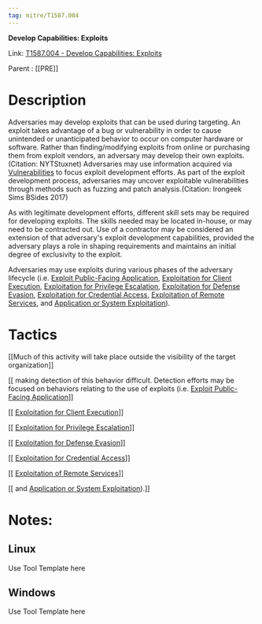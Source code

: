 ```yaml
---
tag: mitre/T1587.004
---
```


**Develop Capabilities: Exploits**

Link: [T1587.004 - Develop Capabilities: Exploits](https://attack.mitre.org/techniques/T1587/004)

Parent : [[PRE]]


# Description

Adversaries may develop exploits that can be used during targeting. An exploit takes advantage of a bug or vulnerability in order to cause unintended or unanticipated behavior to occur on computer hardware or software. Rather than finding/modifying exploits from online or purchasing them from exploit vendors, an adversary may develop their own exploits.(Citation: NYTStuxnet) Adversaries may use information acquired via [Vulnerabilities](https://attack.mitre.org/techniques/T1588/006) to focus exploit development efforts. As part of the exploit development process, adversaries may uncover exploitable vulnerabilities through methods such as fuzzing and patch analysis.(Citation: Irongeek Sims BSides 2017)

As with legitimate development efforts, different skill sets may be required for developing exploits. The skills needed may be located in-house, or may need to be contracted out. Use of a contractor may be considered an extension of that adversary's exploit development capabilities, provided the adversary plays a role in shaping requirements and maintains an initial degree of exclusivity to the exploit.

Adversaries may use exploits during various phases of the adversary lifecycle (i.e. [Exploit Public-Facing Application](https://attack.mitre.org/techniques/T1190), [Exploitation for Client Execution](https://attack.mitre.org/techniques/T1203), [Exploitation for Privilege Escalation](https://attack.mitre.org/techniques/T1068), [Exploitation for Defense Evasion](https://attack.mitre.org/techniques/T1211), [Exploitation for Credential Access](https://attack.mitre.org/techniques/T1212), [Exploitation of Remote Services](https://attack.mitre.org/techniques/T1210), and [Application or System Exploitation](https://attack.mitre.org/techniques/T1499/004)).

# Tactics


[[Much of this activity will take place outside the visibility of the target organization]]

[[ making detection of this behavior difficult. Detection efforts may be focused on behaviors relating to the use of exploits (i.e. [Exploit Public-Facing Application](https://attack.mitre.org/techniques/T1190)]]

[[ [Exploitation for Client Execution](https://attack.mitre.org/techniques/T1203)]]

[[ [Exploitation for Privilege Escalation](https://attack.mitre.org/techniques/T1068)]]

[[ [Exploitation for Defense Evasion](https://attack.mitre.org/techniques/T1211)]]

[[ [Exploitation for Credential Access](https://attack.mitre.org/techniques/T1212)]]

[[ [Exploitation of Remote Services](https://attack.mitre.org/techniques/T1210)]]

[[ and [Application or System Exploitation](https://attack.mitre.org/techniques/T1499/004)).]]


# Notes:

## Linux

Use Tool Template here

## Windows

Use Tool Template here